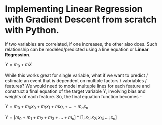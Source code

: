 # Implementing Linear Regression with Gradient Descent from scratch with Python.

If two variables are correlated, if one increases, the other also does. Such relationship can be modeled/predicted using a line equation or **Linear Regression**.

$Y = m_{0} + mX$

While this works great for single variable, what if we want to predict / estimate an event that is dependent on multiple factors / vabriables / features? We would need to model multuple lines for each feature and construct a final equation of the target variable Y, involving bias and weights of each feature. So, the final equation function becomes - 

$Y = m_{0} + m_{0} x_{0} + m_{1} x_{1} + m_{ }x_{3} + ... + m_{n} x_{n}$

$Y = [ m_{0} + m_{1} + m_{2} + m_{3} + ... + m_{n} ] * [1; x_{1}; x_{2}; x_{3}; ... ; x_{n}]$ 

